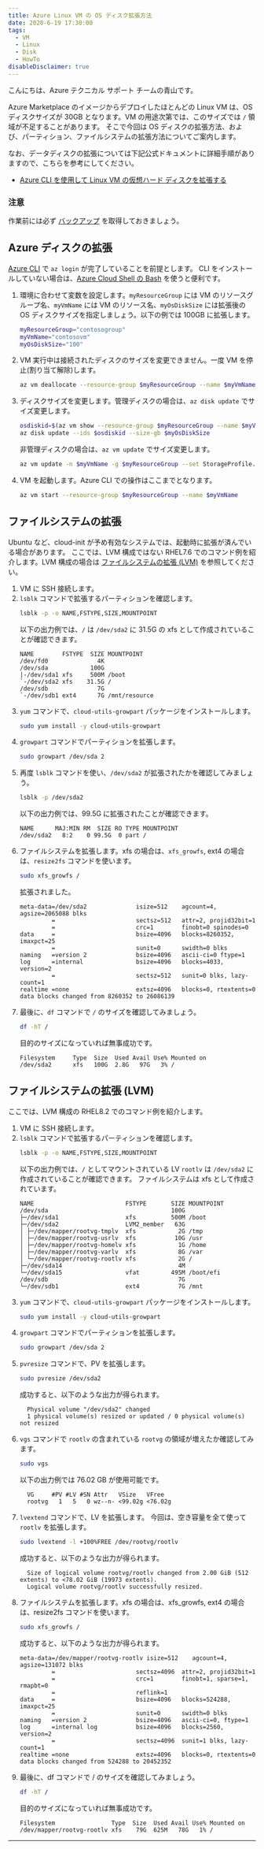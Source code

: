 ```yaml
---
title: Azure Linux VM の OS ディスク拡張方法
date: 2020-6-19 17:30:00
tags:
  - VM
  - Linux
  - Disk
  - HowTo
disableDisclaimer: true
---
```


こんにちは、Azure テクニカル サポート チームの青山です。

Azure Marketplace のイメージからデプロイしたほとんどの Linux VM は、OS ディスクサイズが 30GB となります。VM の用途次第では、このサイズでは `/` 領域が不足することがあります。
そこで今回は OS ディスクの拡張方法、および、パーティション、ファイルシステムの拡張方法についてご案内します。

なお、データディスクの拡張については下記公式ドキュメントに詳細手順がありますので、こちらを参考にしてください。
 - [Azure CLI を使用して Linux VM の仮想ハード ディスクを拡張する](https://docs.microsoft.com/ja-jp/azure/virtual-machines/linux/expand-disks)

### 注意
作業前には必ず [バックアップ](https://docs.microsoft.com/ja-jp/azure/virtual-machines/linux/tutorial-backup-vms) を取得しておきましょう。

## Azure ディスクの拡張

[Azure CLI](https://docs.microsoft.com/ja-jp/cli/azure/install-azure-cli?view=azure-cli-latest) で `az login` が完了していることを前提とします。
CLI をインストールしていない場合は、[Azure Cloud Shell の Bash](https://docs.microsoft.com/ja-jp/azure/cloud-shell/quickstart) を使うと便利です。

1. 環境に合わせて変数を設定します。`myResourceGroup` には VM のリソースグループ名、`myVmName` には VM のリソース名、`myOsDiskSize` には拡張後の OS ディスクサイズを指定しましょう。以下の例では 100GB に拡張します。
   ```bash
   myResourceGroup="contosogroup"
   myVmName="contosovm"
   myOsDiskSize="100"
   ```
2. VM 実行中は接続されたディスクのサイズを変更できません。一度 VM を停止(割り当て解除)します。
   ```bash
   az vm deallocate --resource-group $myResourceGroup --name $myVmName
   ```
3. ディスクサイズを変更します。管理ディスクの場合は、`az disk update` でサイズ変更します。
   ```bash
   osdiskid=$(az vm show --resource-group $myResourceGroup --name $myVmName --query storageProfile.osDisk.managedDisk.id -o tsv)
   az disk update --ids $osdiskid --size-gb $myOsDiskSize
   ```
   非管理ディスクの場合は、`az vm update` でサイズ変更します。
   ```bash
   az vm update -n $myVmName -g $myResourceGroup --set StorageProfile.OSDisk.DiskSizeGB=$myOsDiskSize
   ```
4. VM を起動します。Azure CLI での操作はここまでとなります。
   ```bash
   az vm start --resource-group $myResourceGroup --name $myVmName
   ```

## ファイルシステムの拡張
Ubuntu など、cloud-init が予め有効なシステムでは、起動時に拡張が済んでいる場合があります。
ここでは、LVM 構成ではない RHEL7.6 でのコマンド例を紹介します。LVM 構成の場合は [ファイルシステムの拡張 (LVM)](#ファイルシステムの拡張-LVM) を参照してください。

1. VM に SSH 接続します。
2. `lsblk` コマンドで拡張するパーティションを確認します。
   ```bash
   lsblk -p -o NAME,FSTYPE,SIZE,MOUNTPOINT
   ```
   以下の出力例では、`/` は `/dev/sda2` に 31.5G の xfs として作成されていることが確認できます。
   ```
   NAME        FSTYPE  SIZE MOUNTPOINT
   /dev/fd0              4K
   /dev/sda            100G
   |-/dev/sda1 xfs     500M /boot
   `-/dev/sda2 xfs    31.5G /
   /dev/sdb              7G
   `-/dev/sdb1 ext4      7G /mnt/resource
   ```
3. `yum` コマンドで、`cloud-utils-growpart` パッケージをインストールします。
   ```bash
   sudo yum install -y cloud-utils-growpart
   ```
4. `growpart` コマンドでパーティションを拡張します。
   ```bash
   sudo growpart /dev/sda 2
   ```
5. 再度 `lsblk` コマンドを使い、`/dev/sda2` が拡張されたかを確認してみましょう。
   ```bash
   lsblk -p /dev/sda2
   ```
   以下の出力例では、99.5G に拡張されたことが確認できます。
   ```
   NAME      MAJ:MIN RM  SIZE RO TYPE MOUNTPOINT
   /dev/sda2   8:2    0 99.5G  0 part /
   ```
6. ファイルシステムを拡張します。xfs の場合は、`xfs_growfs`, ext4 の場合は、`resize2fs` コマンドを使います。
   ```bash
   sudo xfs_growfs /
   ```
   拡張されました。
   ```
   meta-data=/dev/sda2              isize=512    agcount=4, agsize=2065088 blks
            =                       sectsz=512   attr=2, projid32bit=1
            =                       crc=1        finobt=0 spinodes=0
   data     =                       bsize=4096   blocks=8260352, imaxpct=25
            =                       sunit=0      swidth=0 blks
   naming   =version 2              bsize=4096   ascii-ci=0 ftype=1
   log      =internal               bsize=4096   blocks=4033, version=2
            =                       sectsz=512   sunit=0 blks, lazy-count=1
   realtime =none                   extsz=4096   blocks=0, rtextents=0
   data blocks changed from 8260352 to 26086139
   ```
7. 最後に、`df` コマンドで `/` のサイズを確認してみましょう。
   ```bash
   df -hT /
   ```
   目的のサイズになっていれば無事成功です。
   ```
   Filesystem     Type  Size  Used Avail Use% Mounted on
   /dev/sda2      xfs   100G  2.8G   97G   3% /
   ```

## ファイルシステムの拡張 (LVM)
ここでは、LVM 構成の RHEL8.2 でのコマンド例を紹介します。

1. VM に SSH 接続します。
2. `lsblk` コマンドで拡張するパーティションを確認します。
   ```bash
   lsblk -p -o NAME,FSTYPE,SIZE,MOUNTPOINT
   ```
   以下の出力例では、`/` としてマウントされている LV `rootlv` は `/dev/sda2` に作成されていることが確認できます。
   ファイルシステムは xfs として作成されています。
   ```
   NAME                          FSTYPE       SIZE MOUNTPOINT
   /dev/sda                                   100G
   ├─/dev/sda1                   xfs          500M /boot
   ├─/dev/sda2                   LVM2_member   63G
   │ ├─/dev/mapper/rootvg-tmplv  xfs            2G /tmp
   │ ├─/dev/mapper/rootvg-usrlv  xfs           10G /usr
   │ ├─/dev/mapper/rootvg-homelv xfs            1G /home
   │ ├─/dev/mapper/rootvg-varlv  xfs            8G /var
   │ └─/dev/mapper/rootvg-rootlv xfs            2G /
   ├─/dev/sda14                                 4M
   └─/dev/sda15                  vfat         495M /boot/efi
   /dev/sdb                                     7G
   └─/dev/sdb1                   ext4           7G /mnt
   ```
3. `yum` コマンドで、`cloud-utils-growpart` パッケージをインストールします。
   ```bash
   sudo yum install -y cloud-utils-growpart
   ```
4. `growpart` コマンドでパーティションを拡張します。
   ```bash
   sudo growpart /dev/sda 2
   ```
5. `pvresize` コマンドで、PV を拡張します。
   ```bash
   sudo pvresize /dev/sda2
   ```
   成功すると、以下のような出力が得られます。
   ```
     Physical volume "/dev/sda2" changed
     1 physical volume(s) resized or updated / 0 physical volume(s) not resized
   ```
6. `vgs` コマンドで `rootlv` の含まれている `rootvg` の領域が増えたか確認してみます。
   ```bash
   sudo vgs
   ```
   以下の出力例では 76.02 GB が使用可能です。
   ```
     VG     #PV #LV #SN Attr   VSize   VFree
     rootvg   1   5   0 wz--n- <99.02g <76.02g
   ```
7. `lvextend` コマンドで、LV を拡張します。
   今回は、空き容量を全て使って `rootlv` を拡張します。
   ```bash
   sudo lvextend -l +100%FREE /dev/rootvg/rootlv
   ```
   成功すると、以下のような出力が得られます。
   ```
     Size of logical volume rootvg/rootlv changed from 2.00 GiB (512 extents) to <78.02 GiB (19973 extents).
     Logical volume rootvg/rootlv successfully resized.
   ```
8. ファイルシステムを拡張します。xfs の場合は、xfs_growfs, ext4 の場合は、resize2fs コマンドを使います。
   ```bash
   sudo xfs_growfs /
   ```
   成功すると、以下のような出力が得られます。
   ```
   meta-data=/dev/mapper/rootvg-rootlv isize=512    agcount=4, agsize=131072 blks
            =                       sectsz=4096  attr=2, projid32bit=1
            =                       crc=1        finobt=1, sparse=1, rmapbt=0
            =                       reflink=1
   data     =                       bsize=4096   blocks=524288, imaxpct=25
            =                       sunit=0      swidth=0 blks
   naming   =version 2              bsize=4096   ascii-ci=0, ftype=1
   log      =internal log           bsize=4096   blocks=2560, version=2
            =                       sectsz=4096  sunit=1 blks, lazy-count=1
   realtime =none                   extsz=4096   blocks=0, rtextents=0
   data blocks changed from 524288 to 20452352
   ```
9. 最後に、df コマンドで / のサイズを確認してみましょう。
   ```bash
   df -hT /
   ```
   目的のサイズになっていれば無事成功です。
   ```
   Filesystem                Type  Size  Used Avail Use% Mounted on
   /dev/mapper/rootvg-rootlv xfs    79G  625M   78G   1% /
    ```
---
